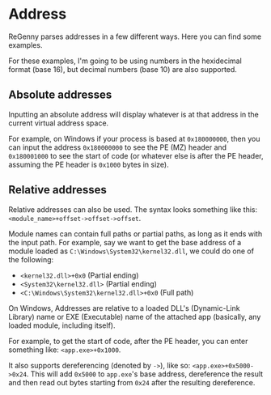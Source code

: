 # Address
ReGenny parses addresses in a few different ways. Here you can find some examples.

For these examples, I'm going to be using numbers in the hexidecimal format (base 16), but decimal numbers (base 10) are also supported.

## Absolute addresses
Inputting an absolute address will display whatever is at that address in the current virtual address space.

For example, on Windows if your process is based at `0x180000000`, then you can input the address `0x180000000` to see the PE (MZ) header and `0x180001000` to see the start of code (or whatever else is after the PE header, assuming the PE header is `0x1000` bytes in size).

## Relative addresses
Relative addresses can also be used. The syntax looks something like this: `<module_name>+offset->offset->offset`.

Module names can contain full paths or partial paths, as long as it ends with the input path.
For example, say we want to get the base address of a module loaded as `C:\Windows\System32\kernel32.dll`, we could do one of the following:
* `<kernel32.dll>+0x0` (Partial ending)
* `<System32\kernel32.dll>` (Partial ending)
* `<C:\Windows\System32\kernel32.dll>+0x0` (Full path)

On Windows, Addresses are relative to a loaded DLL's (Dynamic-Link Library) name or EXE (Executable) name of the attached app (basically, any loaded module, including itself).

For example, to get the start of code, after the PE header, you can enter something like:
`<app.exe>+0x1000`.

It also supports dereferencing (denoted by `->`), like so: `<app.exe>+0x5000->0x24`. This will add `0x5000` to `app.exe`'s base address, dereference the result and then read out bytes starting from `0x24` after the resulting dereference.